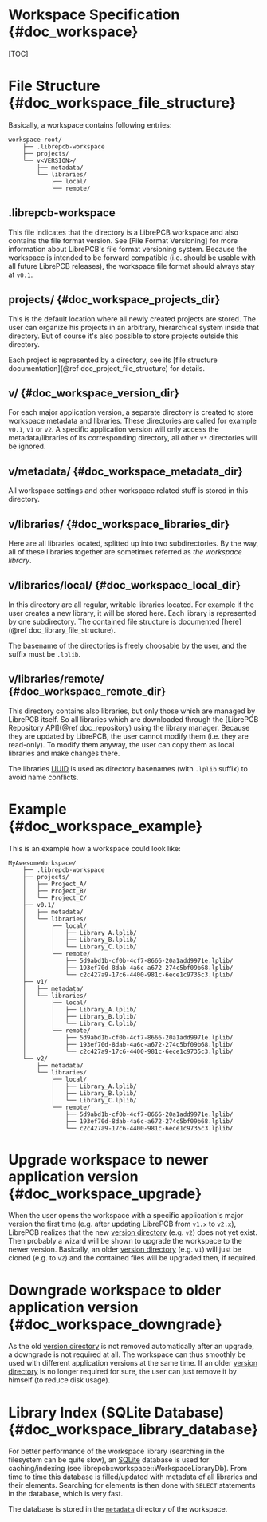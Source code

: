 Workspace Specification {#doc_workspace}
========================================

[TOC]

# File Structure {#doc_workspace_file_structure}

Basically, a workspace contains following entries:

    workspace-root/
        ├── .librepcb-workspace
        ├── projects/
        └── v<VERSION>/
            ├── metadata/
            └── libraries/
                ├── local/
                └── remote/

## .librepcb-workspace

This file indicates that the directory is a LibrePCB workspace and also contains the file format
version. See [File Format Versioning] for more information about LibrePCB's file format versioning
system. Because the workspace is intended to be forward compatible (i.e. should be usable with all
future LibrePCB releases), the workspace file format should always stay at `v0.1`.

## projects/ {#doc_workspace_projects_dir}

This is the default location where all newly created projects are stored. The user can organize his
projects in an arbitrary, hierarchical system inside that directory. But of course it's also
possible to store projects outside this directory.

Each project is represented by a directory, see its
[file structure documentation](@ref doc_project_file_structure) for details.

## v<VERSION>/ {#doc_workspace_version_dir}

For each major application version, a separate directory is created to store workspace metadata and
libraries. These directories are called for example `v0.1`, `v1` or `v2`. A specific application
version will only access the metadata/libraries of its corresponding directory, all other `v*`
 directories will be ignored.

## v<VERSION>/metadata/ {#doc_workspace_metadata_dir}

All workspace settings and other workspace related stuff is stored in this directory.

## v<VERSION>/libraries/ {#doc_workspace_libraries_dir}

Here are all libraries located, splitted up into two subdirectories. By the way, all of these
libraries together are sometimes referred as *the workspace library*.

## v<VERSION>/libraries/local/ {#doc_workspace_local_dir}

In this directory are all regular, writable libraries located. For example if the user creates a new
library, it will be stored here. Each library is represented by one subdirectory. The contained file
structure is documented [here](@ref doc_library_file_structure).

The basename of the directories is freely choosable by the user, and the suffix must be `.lplib`.

## v<VERSION>/libraries/remote/ {#doc_workspace_remote_dir}

This directory contains also libraries, but only those which are managed by LibrePCB itself. So all
libraries which are downloaded through the [LibrePCB Repository API](@ref doc_repository) using the
library manager. Because they are updated by LibrePCB, the user cannot modify them (i.e. they are
read-only). To modify them anyway, the user can copy them as local libraries and make changes there.

The libraries [UUID] is used as directory basenames (with `.lplib` suffix) to avoid name conflicts.

# Example {#doc_workspace_example}

This is an example how a workspace could look like:

    MyAwesomeWorkspace/
        ├── .librepcb-workspace
        ├── projects/
        │   ├── Project_A/
        │   ├── Project_B/
        │   └── Project_C/
        ├── v0.1/
        │   ├── metadata/
        │   └── libraries/
        │       ├── local/
        │       │   ├── Library_A.lplib/
        │       │   ├── Library_B.lplib/
        │       │   └── Library_C.lplib/
        │       └── remote/
        │           ├── 5d9abd1b-cf0b-4cf7-8666-20a1add9971e.lplib/
        │           ├── 193ef70d-8dab-4a6c-a672-274c5bf09b68.lplib/
        │           └── c2c427a9-17c6-4400-981c-6ece1c9735c3.lplib/
        ├── v1/
        │   ├── metadata/
        │   └── libraries/
        │       ├── local/
        │       │   ├── Library_A.lplib/
        │       │   ├── Library_B.lplib/
        │       │   └── Library_C.lplib/
        │       └── remote/
        │           ├── 5d9abd1b-cf0b-4cf7-8666-20a1add9971e.lplib/
        │           ├── 193ef70d-8dab-4a6c-a672-274c5bf09b68.lplib/
        │           └── c2c427a9-17c6-4400-981c-6ece1c9735c3.lplib/
        └── v2/
            ├── metadata/
            └── libraries/
                ├── local/
                │   ├── Library_A.lplib/
                │   ├── Library_B.lplib/
                │   └── Library_C.lplib/
                └── remote/
                    ├── 5d9abd1b-cf0b-4cf7-8666-20a1add9971e.lplib/
                    ├── 193ef70d-8dab-4a6c-a672-274c5bf09b68.lplib/
                    └── c2c427a9-17c6-4400-981c-6ece1c9735c3.lplib/


# Upgrade workspace to newer application version {#doc_workspace_upgrade}

When the user opens the workspace with a specific application's major version the first time (e.g.
after updating LibrePCB from `v1.x` to `v2.x`), LibrePCB realizes that the new [version directory]
(e.g. `v2`) does not yet exist. Then probably a wizard will be shown to upgrade the workspace to the
newer version. Basically, an older [version directory] (e.g. `v1`) will just be cloned (e.g. to
`v2`) and the contained files will be upgraded then, if required.


# Downgrade workspace to older application version {#doc_workspace_downgrade}

As the old [version directory] is not removed automatically after an upgrade, a downgrade is not
required at all. The workspace can thus smoothly be used with different application versions at the
same time. If an older [version directory] is no longer required for sure, the user can just remove
it by himself (to reduce disk usage).


# Library Index (SQLite Database) {#doc_workspace_library_database}

For better performance of the workspace library (searching in the filesystem can be quite slow), an
[SQLite] database is used for caching/indexing (see librepcb::workspace::WorkspaceLibraryDb). From
time to time this database is filled/updated with metadata of all libraries and their elements.
Searching for elements is then done with `SELECT` statements in the database, which is very fast.

The database is stored in the [`metadata`](#doc_workspace_metadata_dir) directory of the workspace.


[UUID]: https://en.wikipedia.org/wiki/Universally_unique_identifier "Universally Unique Identifier"
[SQLite]: https://sqlite.org/ "SQLite"
[version directory]: #doc_workspace_version_dir
